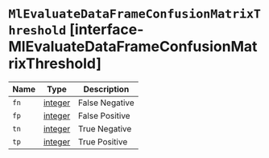 # `MlEvaluateDataFrameConfusionMatrixThreshold` [interface-MlEvaluateDataFrameConfusionMatrixThreshold]

| Name | Type | Description |
| - | - | - |
| `fn` | [integer](./integer.md) | False Negative |
| `fp` | [integer](./integer.md) | False Positive |
| `tn` | [integer](./integer.md) | True Negative |
| `tp` | [integer](./integer.md) | True Positive |
